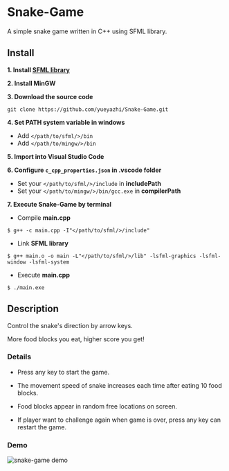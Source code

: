 # Snake-Game
A simple snake game written in C++ using SFML library.
    
## Install
**1. Install [SFML library](https://www.sfml-dev.org/download.php)**    

**2. Install MinGW**

**3. Download the source code**
```
git clone https://github.com/yueyazhi/Snake-Game.git
```
**4. Set PATH system variable in windows**    
* Add `</path/to/sfml/>/bin`      
* Add `</path/to/mingw/>/bin`

**5. Import into Visual Studio Code**

**6. Configure `c_cpp_properties.json` in .vscode folder**
  *  Set your `</path/to/sfml/>/include` in **includePath**   
  *  Set your `</path/to/mingw/>/bin/gcc.exe` in **compilerPath**     

**7. Execute Snake-Game by terminal**   
* Compile **main.cpp**    
```   
$ g++ -c main.cpp -I"</path/to/sfml/>/include"    
```   

* Link **SFML library**
```   
$ g++ main.o -o main -L"</path/to/sfml/>/lib" -lsfml-graphics -lsfml-window -lsfml-system
```   

* Execute **main.cpp**    
```   
$ ./main.exe    
```   

## Description
Control the snake's direction by arrow keys.  
    
More food blocks you eat, higher score you get!

### Details
* Press any key to start the game.    

* The movement speed of snake increases each time after eating 10 food blocks.    
   
* Food blocks appear in random free locations on screen.    

* If player want to challenge again when game is over, press any key can restart the game.    

### Demo
![snake-game demo](https://user-images.githubusercontent.com/107618403/196966559-06ef2a34-40cf-4dab-93e3-f809ea08aa66.gif)
